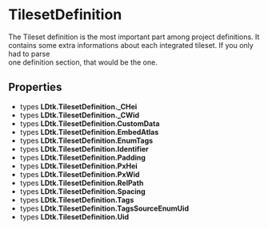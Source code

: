 # TilesetDefinition

  
The Tileset definition is the most important part among project definitions. It  
contains some extra informations about each integrated tileset. If you only had to parse  
one definition section, that would be the one.  


## Properties

- types **LDtk.TilesetDefinition._CHei**
- types **LDtk.TilesetDefinition._CWid**
- types **LDtk.TilesetDefinition.CustomData**
- types **LDtk.TilesetDefinition.EmbedAtlas**
- types **LDtk.TilesetDefinition.EnumTags**
- types **LDtk.TilesetDefinition.Identifier**
- types **LDtk.TilesetDefinition.Padding**
- types **LDtk.TilesetDefinition.PxHei**
- types **LDtk.TilesetDefinition.PxWid**
- types **LDtk.TilesetDefinition.RelPath**
- types **LDtk.TilesetDefinition.Spacing**
- types **LDtk.TilesetDefinition.Tags**
- types **LDtk.TilesetDefinition.TagsSourceEnumUid**
- types **LDtk.TilesetDefinition.Uid**

